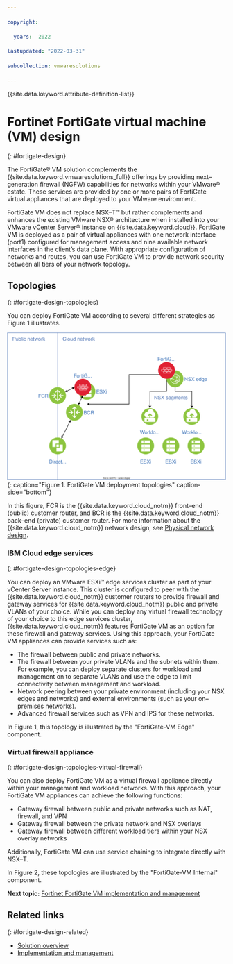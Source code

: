```yaml
---

copyright:

  years:  2022

lastupdated: "2022-03-31"

subcollection: vmwaresolutions

---
```


{{site.data.keyword.attribute-definition-list}}

# Fortinet FortiGate virtual machine (VM) design
{: #fortigate-design}

The FortiGate® VM solution complements the {{site.data.keyword.vmwaresolutions_full}} offerings by providing next–generation firewall (NGFW) capabilities for networks within your VMware® estate. These services are provided by one or more pairs of FortiGate virtual appliances that are deployed to your VMware environment.

FortiGate VM does not replace NSX–T™ but rather complements and enhances the existing VMware NSX® architecture when installed into your VMware vCenter Server® instance on {{site.data.keyword.cloud}}. FortiGate VM is deployed as a pair of virtual appliances with one network interface (port1) configured for management access and nine available network interfaces in the client’s data plane. With appropriate configuration of networks and routes, you can use FortiGate VM to provide network security between all tiers of your network topology.

## Topologies
{: #fortigate-design-topologies}

You can deploy FortiGate VM according to several different strategies as Figure 1 illustrates.

![FortiGate VM deployment topologies](../../images/fortigate-vm.svg "FortiGate VM deployment topologies"){: caption="Figure 1. FortiGate VM deployment topologies" caption-side="bottom"}

In this figure, FCR is the {{site.data.keyword.cloud_notm}} front–end (public) customer router, and BCR is the {{site.data.keyword.cloud_notm}} back–end (private) customer router. For more information about the {{site.data.keyword.cloud_notm}} network design, see [Physical network design](/docs/vmwaresolutions?topic=vmwaresolutions-design_physicalinfrastructure).

### IBM Cloud edge services
{: #fortigate-design-topologies-edge}

You can deploy an VMware ESXi™ edge services cluster as part of your vCenter Server instance. This cluster is configured to peer with the {{site.data.keyword.cloud_notm}} customer routers to provide firewall and gateway services for {{site.data.keyword.cloud_notm}} public and private VLANs of your choice. While you can deploy any virtual firewall technology of your choice to this edge services cluster, {{site.data.keyword.cloud_notm}} features FortiGate VM as an option for these firewall and gateway services. Using this approach, your FortiGate VM appliances can provide services such as:

* The firewall between public and private networks.
* The firewall between your private VLANs and the subnets within them. For example, you can deploy separate clusters for workload and management on to separate VLANs and use the edge to limit connectivity between management and workload.
* Network peering between your private environment (including your NSX edges and networks) and external environments (such as your on–premises networks).
* Advanced firewall services such as VPN and IPS for these networks.

In Figure 1, this topology is illustrated by the "FortiGate-VM Edge" component.

### Virtual firewall appliance
{: #fortigate-design-topologies-virtual-firewall}

You can also deploy FortiGate VM as a virtual firewall appliance directly within your management and workload networks. With this approach, your FortiGate VM appliances can achieve the following functions:

* Gateway firewall between public and private networks such as NAT, firewall, and VPN
* Gateway firewall between the private network and NSX overlays
* Gateway firewall between different workload tiers within your NSX overlay networks

Additionally, FortiGate VM can use service chaining to integrate directly with NSX–T.

In Figure 2, these topologies are illustrated by the "FortiGate-VM Internal" component.

**Next topic:** [Fortinet FortiGate VM implementation and management](/docs/vmwaresolutions?topic=vmwaresolutions-fortigate-implementation)

## Related links
{: #fortigate-design-related}

* [Solution overview](/docs/vmwaresolutions?topic=vmwaresolutions-fortigate-overview)
* [Implementation and management](/docs/vmwaresolutions?topic=vmwaresolutions-fortigate-implementation)
